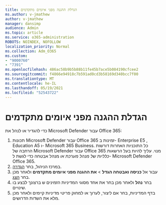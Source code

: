 ```yaml
---
title: הגדלת ההגנה מפני איומים מתקדמים
ms.author: v-jmathew
author: v-jmathew
manager: dansimp
audience: Admin
ms.topic: article
ms.service: o365-administration
ROBOTS: NOINDEX, NOFOLLOW
localization_priority: Normal
ms.collection: Adm_O365
ms.custom:
- "9000760"
- "7391"
ms.openlocfilehash: 486ac58b9b5b88b11fe45b7ace5b084190cfcee2
ms.sourcegitcommit: f4866e94918c7b591ad0cd3b58169d340bcc7f00
ms.translationtype: MT
ms.contentlocale: he-IL
ms.lasthandoff: 05/19/2021
ms.locfileid: "52543722"
---
```

# <a name="increase-protection-from-advanced-threats"></a>הגדלת ההגנה מפני איומים מתקדמים

כדי להגדיר או לנהל את Microsoft Defender עבור Office 365:

1. תכונות Microsoft Defender עבור Office 365 זמינות ב- Enterprise E5 , Education A5 ו- Microsoft 365 Business. כל התוכניות האחרות דורשות הרחבה של Microsoft Defender עבור Office 365 מנוי. עליך להיות בעל *הרשאות כלליות של* *מנהל מערכת או* מנהל אבטחה כדי לגשת ל- Microsoft Defender Office 365.
2. במרכז הניהול, בחר [הגדרה](https://go.microsoft.com/fwlink/p/?linkid=2075721).
3. עבור אל **כניסה ואבטחה הגדל**  >  **את ההגנה מפני איומים מתקדמים** ולאחר מכן בחר [הצג](https://go.microsoft.com/fwlink/?linkid=2109302).
4. בחר **נהל** ולאחר מכן בחר את אחד מסוגי המדיניות הזמינים ש ברצונך לבצע בו שינויים.
5. בדף המדיניות, בחר אם ליצור, לערוך או למחוק פריטי מדיניות קיימים ולאחר מכן מלא את השדות הדרושים.
